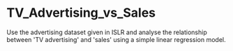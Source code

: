 # TV_Advertising_vs_Sales
Use the advertising dataset given in ISLR and analyse the relationship between 'TV advertising' and 'sales' using a simple linear regression model.
